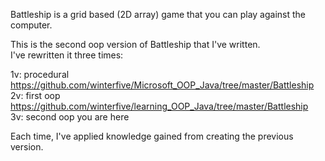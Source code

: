 Battleship is a grid based (2D array) game that you can play against the computer.

This is the second oop version of Battleship that I've written.  
I've rewritten it three times:   

1v: procedural    https://github.com/winterfive/Microsoft_OOP_Java/tree/master/Battleship  
2v: first oop   https://github.com/winterfive/learning_OOP_Java/tree/master/Battleship  
3v: second oop    you are here

Each time, I've applied knowledge gained from creating the previous version.
